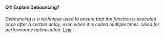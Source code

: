 #### Q1: Explain Debouncing?

###### Debouncing is a technique used to ensure that the function is executed once after a certain delay, even when it is called multiple times. Used for performance optimisation. [Link](https://codesandbox.io/p/sandbox/debouncing-js-4nqknj?file=%2Fsrc%2Findex.html)
